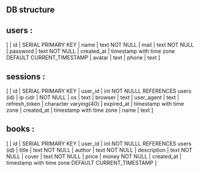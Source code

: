 


## DB structure 

## users : 
 [
  | id         | SERIAL PRIMARY KEY
  | name       | text NOT NULL
  | mail       | text NOT NULL
  | password   | text NOT NULL
  | created_at | timestamp with time zone DEFAULT CURRENT_TIMESTAMP
  | avatar     | text
  | phone      | text
]

## sessions : 
[
  | id            | SERIAL PRIMARY KEY
  | user_id       | int NOT NULLL REFERENCES users (id)
  | ip cidr       | NOT NULL
  | os            | text
  | browser       | text
  | user_agent    | text
  | refresh_token | character varying(40)
  | expired_at    | timestamp with time zone
  | created_at    | timestamp with time zone
  | name          | text
]

## books :
[
  | id            | SERIAL PRIMARY KEY
  | user_id       | int NOT NULLL REFERENCES users (id)
  | title         | text NOT NULL
  | author        | text NOT NULL
  | description   | text NOT NULL
  | cover          | text NOT NULL
  | price         | money NOT NULL
  | created_at    | timestamp with time zone DEFAULT CURRENT_TIMESTAMP
]